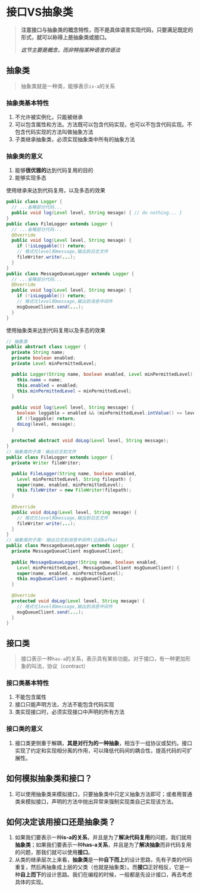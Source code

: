 # 接口VS抽象类

> **注意接口与抽象类的概念特性，而不是具体语言实现代码，只要满足既定的形式，就可以称得上是抽象类或接口。**  
>
> ***这节主要是概念，而非特指某种语言的语法*** 

## 抽象类

> 抽象类就是一种类，能够表示`is-a`的关系

### 抽象类基本特性

1. 不允许被实例化，只能被继承
2. 可以包含属性和方法。方法既可以包含代码实现，也可以不包含代码实现。不包含代码实现的方法叫做抽象方法
3. 子类继承抽象类，必须实现抽象类中所有的抽象方法

### 抽象类的意义

1. 能够**很优雅的**达到代码复用的目的
2. 能够实现多态

使用继承来达到代码复用，以及多态的效果

```java
public class Logger {
  // ...省略部分代码...
  public void log(Level level, String mesage) { // do nothing... }
}
public class FileLogger extends Logger {
  // ...省略部分代码...
  @Override
  public void log(Level level, String mesage) {
    if (!isLoggable()) return;
    // 格式化level和message,输出到日志文件
    fileWriter.write(...);
  }
}
public class MessageQueueLogger extends Logger {
  // ...省略部分代码...
  @Override
  public void log(Level level, String mesage) {
    if (!isLoggable()) return;
    // 格式化level和message,输出到消息中间件
    msgQueueClient.send(...);
  }
}

```

使用抽象类来达到代码复用以及多态的效果

```java
// 抽象类
public abstract class Logger {
  private String name;
  private boolean enabled;
  private Level minPermittedLevel;

  public Logger(String name, boolean enabled, Level minPermittedLevel) {
    this.name = name;
    this.enabled = enabled;
    this.minPermittedLevel = minPermittedLevel;
  }
  
  public void log(Level level, String message) {
    boolean loggable = enabled && (minPermittedLevel.intValue() <= level.intValue());
    if (!loggable) return;
    doLog(level, message);
  }
  
  protected abstract void doLog(Level level, String message);
}
// 抽象类的子类：输出日志到文件
public class FileLogger extends Logger {
  private Writer fileWriter;

  public FileLogger(String name, boolean enabled,
    Level minPermittedLevel, String filepath) {
    super(name, enabled, minPermittedLevel);
    this.fileWriter = new FileWriter(filepath); 
  }
  
  @Override
  public void doLog(Level level, String mesage) {
    // 格式化level和message,输出到日志文件
    fileWriter.write(...);
  }
}
// 抽象类的子类: 输出日志到消息中间件(比如kafka)
public class MessageQueueLogger extends Logger {
  private MessageQueueClient msgQueueClient;
  
  public MessageQueueLogger(String name, boolean enabled,
    Level minPermittedLevel, MessageQueueClient msgQueueClient) {
    super(name, enabled, minPermittedLevel);
    this.msgQueueClient = msgQueueClient;
  }
  
  @Override
  protected void doLog(Level level, String mesage) {
    // 格式化level和message,输出到消息中间件
    msgQueueClient.send(...);
  }
}

```



## 接口类

> 接口表示一种`has-a`的关系，表示具有某些功能。对于接口，有一种更加形象的叫法，协议（contract）

### 接口类基本特性

1. 不能包含属性
2. 接口只能声明方法，方法不能包含代码实现
3. 类实现接口时，必须实现接口中声明的所有方法

### 接口类的意义

1. 接口类更侧重于解耦，**其是对行为的一种抽象**，相当于一组协议或契约。接口实现了约定和实现相分离的作用，可以降低代码间的耦合性，提高代码的可扩展性。



## 如何模拟抽象类和接口？

1. 可以使用抽象类来模拟接口，只要抽象类中只定义抽象方法即可；或者用普通类来模拟接口，声明的方法中抛出异常来强制实现类自己实现该方法。

## 如何决定该用接口还是抽象类？

1. 如果我们要表示一种**is-a的关系**，并且是为了**解决代码复用**的问题，我们就用**抽象类**；如果我们要表示一种**has-a关系**，并且是为了**解决抽象**而非代码复用的问题，那我们就可以使用**接口**。
2. 从类的继承层次上来看，**抽象类**是一种**自下而上**的设计思路，先有子类的代码重复，然后再抽象成上层的父类（也就是抽象类）。而**接口**正好相反，它是一种**自上而下**的设计思路。我们在编程的时候，一般都是先设计接口，再去考虑具体的实现。